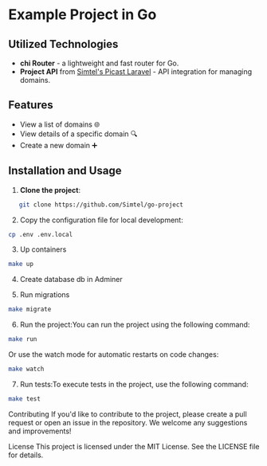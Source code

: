 # Example Project in Go

## Utilized Technologies
- **chi Router** - a lightweight and fast router for Go.
- **Project API** from [Simtel's Picast Laravel](https://github.com/Simtel/picast-laravel/tree/master) - API integration for managing domains.

## Features
- View a list of domains 🌐
- View details of a specific domain 🔍
- Create a new domain ➕

## Installation and Usage

1. **Clone the project**:
```bash
   git clone https://github.com/Simtel/go-project
```

2. Copy the configuration file for local development:

```bash
cp .env .env.local
```

3. Up containers
```bash
make up
```

4. Create database db in Adminer

5. Run migrations
```bash
make migrate
```

6. Run the project:You can run the project using the following command:
```bash
make run
```
Or use the watch mode for automatic restarts on code changes:
```bash
make watch
```

7. Run tests:To execute tests in the project, use the following command:
```bash
make test
```

Contributing
If you'd like to contribute to the project, please create a pull request or open an issue in the repository. We welcome any suggestions and improvements!

License
This project is licensed under the MIT License. See the LICENSE file for details.
